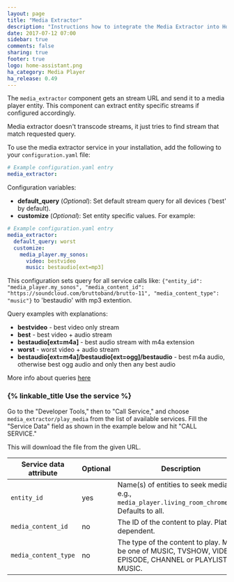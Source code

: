```yaml
---
layout: page
title: "Media Extractor"
description: "Instructions how to integrate the Media Extractor into Home Assistant."
date: 2017-07-12 07:00
sidebar: true
comments: false
sharing: true
footer: true
logo: home-assistant.png
ha_category: Media Player
ha_release: 0.49
---
```



The `media_extractor` component gets an stream URL and send it to a media player entity. This component can extract entity specific streams if configured accordingly.

<p class='note'>
Media extractor doesn't transcode streams, it just tries to find stream that match requested query.
</p>

To use the media extractor service in your installation, add the following to your `configuration.yaml` file:

```yaml
# Example configuration.yaml entry
media_extractor:
```

Configuration variables:

- **default_query** (*Optional*): Set default stream query for all devices ('best' by default).
- **customize** (*Optional*): Set entity specific values. For example:

```yaml
# Example configuration.yaml entry
media_extractor:
  default_query: worst
  customize:
    media_player.my_sonos:
      video: bestvideo
      music: bestaudio[ext=mp3]
```

This configuration sets query for all service calls like: ```{"entity_id": "media_player.my_sonos", "media_content_id": "https://soundcloud.com/bruttoband/brutto-11", "media_content_type": "music"}``` to 'bestaudio' with mp3 extention.

Query examples with explanations:
 * **bestvideo** - best video only stream
 * **best** - best video + audio stream
 * **bestaudio[ext=m4a]** - best audio stream with m4a extension
 * **worst** - worst video + audio stream
 * **bestaudio[ext=m4a]/bestaudio[ext=ogg]/bestaudio** - best m4a audio, otherwise best ogg audio and only then any best audio

More info about queries [here](https://github.com/rg3/youtube-dl#format-selection)

### {% linkable_title Use the service %}

Go to the "Developer Tools," then to "Call Service," and choose `media_extractor/play_media` from the list of available services. Fill the "Service Data" field as shown in the example below and hit "CALL SERVICE."

This will download the file from the given URL.

| Service data attribute | Optional | Description |
| ---------------------- | -------- | ----------- |
| `entity_id`            |      yes | Name(s) of entities to seek media on, e.g., `media_player.living_room_chromecast`. Defaults to all.
| `media_content_id`     |       no | The ID of the content to play. Platform dependent.
| `media_content_type`   |       no | The type of the content to play. Must be one of MUSIC, TVSHOW, VIDEO, EPISODE, CHANNEL or PLAYLIST MUSIC.
